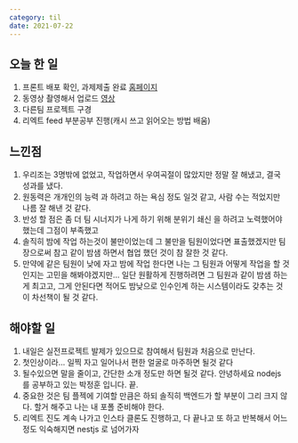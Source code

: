 ```yaml
---
category: til
date: 2021-07-22
---
```


## 오늘 한 일

1. 프론트 배포 확인, 과제제출 완료 [홈페이지](http://beskinrobbins.shop/)
2. 동영상 촬영해서 업로드
   [영상](https://www.youtube.com/watch?v=GDzbU34AHi4)
3. 다른팀 프로젝트 구경
4. 리엑트 feed 부분공부 진행(캐시 쓰고 읽어오는 방법 배움)

## 느낀점

1. 우리조는 3명밖에 없었고, 작업하면서 우여곡절이 많았지만 정말 잘 해냈고, 결국 성과를 냈다.
2. 원동력은 개개인의 능력 과 하려고 하는 욕심 정도 일것 같고, 사람 수는 적었지만 나름 잘 해낸 것 같다.
3. 반성 할 점은 좀 더 팀 시너지가 나게 하기 위해 분위기 쇄신 을 하려고 노력했어야 했는데 그점이 부족했고
4. 솔직히 밤에 작업 하는것이 불만이었는데 그 불만을 팀원이었다면 표출했겠지만 팀장으로써 참고 같이 밤샘 하면서 협업 했던 것이 참 잘한 것 같다.
5. 만약에 같은 팀원이 낮에 자고 밤에 작업 한다면 나는 그 팀원과 어떻게 작업을 할 것인지는 고민을 해봐야겠지만... 일단 원활하게 진행하려면 그 팀원과 같이 밤샘 하는게 최고고, 그게 안된다면 적어도 밤낮으로 인수인계 하는 시스템이라도 갖추는 것이 차선책이 될 것 같다.

## 해야할 일

1. 내일은 실전프로젝트 발제가 있으므로 참여해서 팀원과 처음으로 만난다.
2. 첫인상이라... 일찍 자고 일어나서 편한 얼굴로 마주하면 될것 같다
3. 될수있으면 말을 줄이고, 간단한 소개 정도만 하면 될것 같다. 안녕하세요 nodejs 를 공부하고 있는 박정훈 입니다. 끝.
4. 중요한 것은 팀 플젝에 기여할 만큼은 하되 솔직히 백엔드가 할 부분이 그리 크지 않다. 할거 해주고 나는 내 포폴 준비해야 한다.
5. 리엑트 진도 계속 나가고 인스타 클론도 진행하고, 다 끝나고 또 하고 반복해서 어느정도 익숙해지면 nestjs 로 넘어가자
